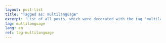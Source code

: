 ```yaml
---
layout: post-list
title: "Tagged as: multilanguage"
excerpt: 'List of all posts, which were decorated with the tag "multilanguage".'  
tag: multilanguage
lang: en
ref: tag-multilanguage
---
```

